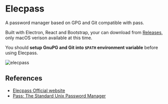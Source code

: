 # Elecpass
A password manager based on GPG and Git compatible with pass.

Built with Electron, React and Bootstrap, your can download from [Releases](https://github.com/jysperm/elecpass/releases), only macOS verison available at this time.

You should **setup GnuPG and Git into `$PATH` environment variable** before using Elecpass.

![elecpass](https://user-images.githubusercontent.com/1191561/31860425-7e65605a-b6df-11e7-97d1-adac1f0afdc8.png)

## References

- [Elecpass Official website](http://elecpass.io)
- [Pass: The Standard Unix Password Manager](https://www.passwordstore.org/)
